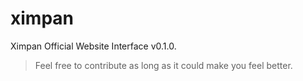 # ximpan
Ximpan Official Website Interface v0.1.0.
> Feel free to contribute as long as it could make you feel better.
